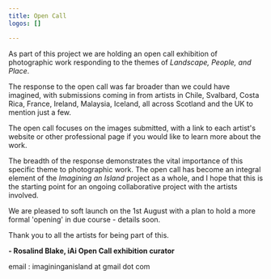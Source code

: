 ```yaml
---
title: Open Call
logos: []

---
```

As part of this project we are holding an open call exhibition of photographic work responding to the themes of _Landscape, People, and Place_.

The response to the open call was far broader than we could have imagined, with submissions coming in from artists in Chile, Svalbard, Costa Rica, France, Ireland, Malaysia, Iceland, all across Scotland and the UK to mention just a few.

The open call focuses on the images submitted, with a link to each artist's website or other professional page if you would like to learn more about the work.

The breadth of the response demonstrates the vital importance of this specific theme to photographic work. The open call has become an integral element of the _Imagining an Island_ project as a whole, and I hope that this is the starting point for an ongoing collaborative project with the artists involved.

We are pleased to soft launch on the 1st August with a plan to hold a more formal 'opening' in due course - details soon.

Thank you to all the artists for being part of this.

**- Rosalind Blake, iAi Open Call exhibition curator**

email : imagininganisland at gmail dot com